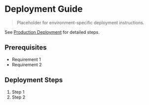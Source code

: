 # Deployment Guide

> Placeholder for environment-specific deployment instructions.

See [Production Deployment](../production-deployment.md) for detailed steps.

## Prerequisites

- Requirement 1
- Requirement 2

## Deployment Steps

1. Step 1
2. Step 2


